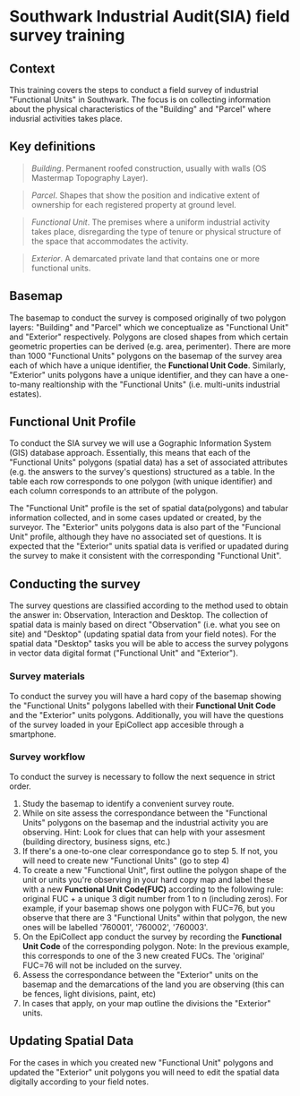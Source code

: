 # Southwark Industrial Audit(SIA) field survey training

## Context
This training covers the steps to conduct a field survey of industrial "Functional Units" in Southwark.
The focus is on collecting information about the physical characteristics of the "Building" and "Parcel" where indusrial activities takes place.

## Key definitions
> _Building_. Permanent roofed construction, usually with walls (OS Mastermap Topography Layer).

> _Parcel_. Shapes that show the position and indicative extent of ownership for each registered property at ground level.

> _Functional Unit_. The premises where a uniform industrial activity takes place, 
disregarding the type of tenure or physical structure of the space that accommodates the activity.

> _Exterior_. A demarcated private land that contains one or more functional units.

## Basemap
The basemap to conduct the survey is composed originally of two polygon layers: "Building" and "Parcel" which we conceptualize as "Functional Unit" and "Exterior" respectively. Polygons are closed shapes from which certain geometric properties can be derived (e.g. area, perimenter). There are more than 1000 "Functional Units" polygons on the basemap of the survey area each of which have a unique identifier, the __Functional Unit Code__. Similarly, "Exterior" units polygons have a unique identifier, and they can have a one-to-many realtionship with the "Functional Units" (i.e. multi-units industrial estates).



## Functional Unit Profile
To conduct the SIA survey we will use a Gographic Information System (GIS) database approach. Essentially, this means that each of the "Functional Units" polygons (spatial data) has a set of associated attributes (e.g. the answers to the survey's questions) structured as a table. In the table each row corresponds to one polygon (with unique identifier) and each column corresponds to an attribute of the polygon. 



The "Functional Unit" profile is the set of spatial data(polygons) and tabular information collected, and in some cases updated or created, by the surveyor. The "Exterior" units polygons data is also part of the "Funcional Unit" profile, although they have no associated set of questions. It is expected that the "Exterior" units spatial data is verified or upadated during the survey to make it consistent with the corresponding "Functional Unit".

## Conducting the survey
The survey questions are classified according to the method used to obtain the answer in: Observation, Interaction and Desktop. The collection of spatial data is mainly based on direct "Observation" (i.e. what you see on site) and "Desktop" (updating spatial data from your field notes). For the spatial data "Desktop" tasks you will be able to access the survey polygons in vector data digital format ("Functional Unit" and "Exterior").

### Survey materials
To conduct the survey you will have a hard copy of the basemap showing the "Functional Units" polygons labelled with their __Functional Unit Code__ and the "Exterior" units polygons. Additionally, you will have the questions of the survey loaded in your EpiCollect app accesible through a smartphone. 

### Survey workflow
To conduct the survey is necessary to follow the next sequence in strict order.

1. Study the basemap to identify a convenient survey route.
2. While on site assess the correspondance between the "Functional Units" polygons on the basemap and the industrial activity you are observing. Hint: Look for clues that can help with your assesment (building directory, business signs, etc.)
3. If there's a one-to-one clear correspondance go to step 5. If not, you will need to create new "Functional Units" (go to step 4)
4. To create a new "Functional Unit", first outline the polygon shape of the unit or units you're observing in your hard copy map and label these with a new __Functional Unit Code(FUC)__ according to the following rule: original FUC + a unique 3 digit number from 1 to n (including zeros). For example, if your basemap shows one polygon with FUC=76, but you observe that there are 3 "Functional Units" within that polygon, the new ones will be labelled '760001', '760002', '760003'.
5. On the EpiCollect app conduct the survey by recording the __Functional Unit Code__ of the corresponding polygon. Note: In the previous example, this corresponds to one of the 3 new created FUCs. The 'original' FUC=76 will not be included on the survey.
6. Assess the correspondance between the "Exterior" units on the basemap and the demarcations of the land you are observing (this can be fences, light divisions, paint, etc)
7. In cases that apply, on your map outline the divisions the "Exterior" units.

## Updating Spatial Data
For the cases in which you created new "Functional Unit" polygons and updated the "Exterior" unit polygons you will need to edit the spatial data digitally according to your field notes.  



